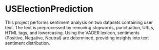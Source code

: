 # USElectionPrediction
This project performs sentiment analysis on two datasets containing user text. The text is preprocessed by removing stopwords, punctuation, URLs, HTML tags, and lowercasing. Using the VADER lexicon, sentiments (Positive, Negative, Neutral) are determined, providing insights into text sentiment distribution.

